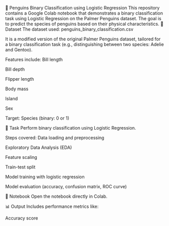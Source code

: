 🐧 Penguins Binary Classification using Logistic Regression
This repository contains a Google Colab notebook that demonstrates a binary classification task using Logistic Regression on the Palmer Penguins dataset. The goal is to predict the species of penguins based on their physical characteristics.
📁 Dataset
The dataset used: penguins_binary_classification.csv

It is a modified version of the original Palmer Penguins dataset, tailored for a binary classification task (e.g., distinguishing between two species: Adelie and Gentoo).

Features include:
Bill length

Bill depth

Flipper length

Body mass

Island

Sex

Target:
Species (binary: 0 or 1)

🧪 Task
Perform binary classification using Logistic Regression.

Steps covered:
Data loading and preprocessing

Exploratory Data Analysis (EDA)

Feature scaling

Train-test split

Model training with logistic regression

Model evaluation (accuracy, confusion matrix, ROC curve)

📓 Notebook
Open the notebook directly in Colab.

📊 Output
Includes performance metrics like:

Accuracy score
